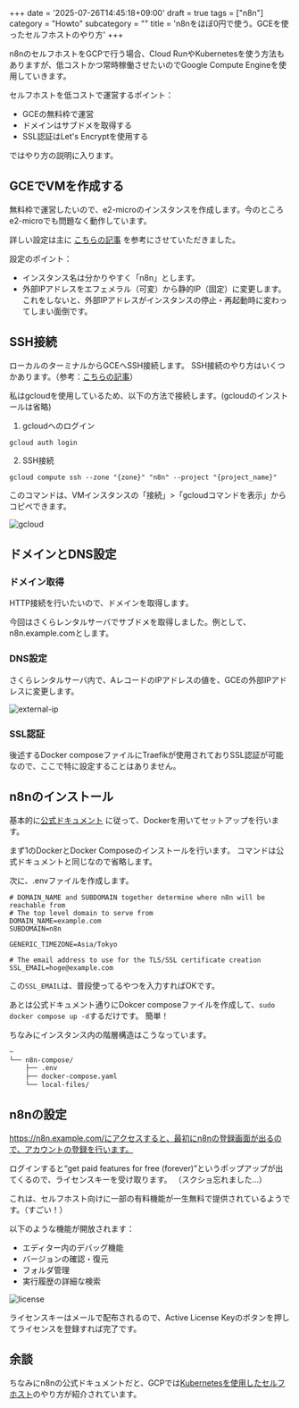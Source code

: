 +++
date = '2025-07-26T14:45:18+09:00'
draft = true
tags = ["n8n"]
category = "Howto"
subcategory = ""
title = 'n8nをほぼ0円で使う。GCEを使ったセルフホストのやり方'
+++

n8nのセルフホストをGCPで行う場合、Cloud RunやKubernetesを使う方法もありますが、低コストかつ常時稼働させたいのでGoogle Compute Engineを使用していきます。

セルフホストを低コストで運営するポイント：
- GCEの無料枠で運営
- ドメインはサブドメを取得する
- SSL認証はLet's Encryptを使用する

ではやり方の説明に入ります。

## GCEでVMを作成する

無料枠で運営したいので、e2-microのインスタンスを作成します。今のところe2-microでも問題なく動作しています。

詳しい設定は主に <a href="https://qiita.com/muhi111/items/24b881975f98e0409ef7" target="_blank" rel="noopener noreferrer">こちらの記事</a> を参考にさせていただきました。

設定のポイント：
- インスタンス名は分かりやすく「n8n」とします。
- 外部IPアドレスをエフェメラル（可変）から静的IP（固定）に変更します。これをしないと、外部IPアドレスがインスタンスの停止・再起動時に変わってしまい面倒です。


## SSH接続
ローカルのターミナルからGCEへSSH接続します。
SSH接続のやり方はいくつかあります。（参考：<a href="https://qiita.com/hollyhock-s/items/791b662bbf816df2f784" target="_blank" rel="noopener noreferrer">こちらの記事</a>）

私はgcloudを使用しているため、以下の方法で接続します。(gcloudのインストールは省略)

1. gcloudへのログイン
```
gcloud auth login
```

2. SSH接続

```
gcloud compute ssh --zone "{zone}" "n8n" --project "{project_name}"
```

このコマンドは、VMインスタンスの「接続」>「gcloudコマンドを表示」からコピペできます。

![gcloud](/images/11/gcloud.png)



## ドメインとDNS設定

### ドメイン取得
HTTP接続を行いたいので、ドメインを取得します。

今回はさくらレンタルサーバでサブドメを取得しました。例として、n8n.example.comとします。

### DNS設定
さくらレンタルサーバ内で、AレコードのIPアドレスの値を、GCEの外部IPアドレスに変更します。

![external-ip](/images/11/externalIP.png)

### SSL認証
後述するDocker composeファイルにTraefikが使用されておりSSL認証が可能なので、ここで特に設定することはありません。


## n8nのインストール


基本的に<a href="https://docs.n8n.io/hosting/installation/server-setups/docker-compose/" target="_blank" rel="noopener noreferrer">公式ドキュメント</a>
に従って、Dockerを用いてセットアップを行います。

まず1のDockerとDocker Composeのインストールを行います。
コマンドは公式ドキュメントと同じなので省略します。


次に、.envファイルを作成します。
```
# DOMAIN_NAME and SUBDOMAIN together determine where n8n will be reachable from
# The top level domain to serve from
DOMAIN_NAME=example.com
SUBDOMAIN=n8n

GENERIC_TIMEZONE=Asia/Tokyo

# The email address to use for the TLS/SSL certificate creation
SSL_EMAIL=hoge@example.com
```

この`SSL_EMAIL`は、普段使ってるやつを入力すればOKです。

あとは公式ドキュメント通りにDokcer composeファイルを作成して、`sudo docker compose up -d`するだけです。
簡単！

ちなみにインスタンス内の階層構造はこうなっています。
```bash
~
└── n8n-compose/
    ├── .env
    ├── docker-compose.yaml
    └── local-files/
```

## n8nの設定

https://n8n.example.com/にアクセスすると、最初にn8nの登録画面が出るので、アカウントの登録を行います。

ログインすると“get paid features for free (forever)”というポップアップが出てくるので、ライセンスキーを受け取ります。
（スクショ忘れました…）

これは、セルフホスト向けに一部の有料機能が一生無料で提供されているようです。（すごい！）

以下のような機能が開放されます：
- エディター内のデバッグ機能
- バージョンの確認・復元
- フォルダ管理
- 実行履歴の詳細な検索


![license](/images/11/license.png)

ライセンスキーはメールで配布されるので、Active License Keyのボタンを押してライセンスを登録すれば完了です。

## 余談

ちなみにn8nの公式ドキュメントだと、GCPでは<a href="https://docs.n8n.io/hosting/installation/server-setups/google-cloud/" target="_blank" rel="noopener noreferrer">Kubernetesを使用したセルフホスト</a>のやり方が紹介されています。





